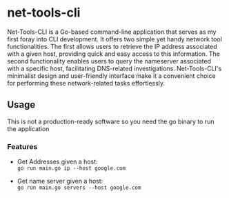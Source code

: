 # net-tools-cli

Net-Tools-CLI is a Go-based command-line application that serves as my first foray into CLI development. It offers two simple yet handy network tool functionalities. The first allows users to retrieve the IP address associated with a given host, providing quick and easy access to this information. The second functionality enables users to query the nameserver associated with a specific host, facilitating DNS-related investigations. Net-Tools-CLI's minimalist design and user-friendly interface make it a convenient choice for performing these network-related tasks effortlessly.

## Usage

This is not a production-ready software so you need the go binary to run the application

### Features

- Get Addresses given a host:<br/>
`go run main.go ip --host google.com`

- Get name server given a host:<br/>
`go run main.go servers --host google.com`
